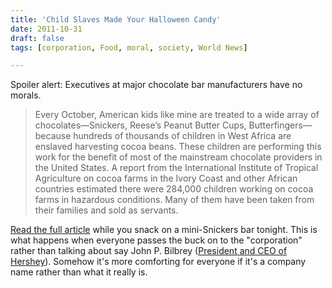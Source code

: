 ```yaml
---
title: 'Child Slaves Made Your Halloween Candy'
date: 2011-10-31
draft: false
tags: [corporation, Food, moral, society, World News]

---
```


Spoiler alert: Executives at major chocolate bar manufacturers have no morals.

> Every October, American kids like mine are treated to a wide array of chocolates—Snickers, Reese’s Peanut Butter Cups, Butterfingers—because hundreds of thousands of children in West Africa are enslaved harvesting cocoa beans. These children are performing this work for the benefit of most of the mainstream chocolate providers in the United States. A report from the International Institute of Tropical Agriculture on cocoa farms in the Ivory Coast and other African countries estimated there were 284,000 children working on cocoa farms in hazardous conditions. Many of them have been taken from their families and sold as servants.

[Read the full article](http://www.good.is/post/child-slaves-made-your-halloween-candy-stop-buying-it/) while you snack on a mini-Snickers bar tonight. This is what happens when everyone passes the buck on to the "corporation" rather than talking about say John P. Bilbrey ([President and CEO of Hershey](http://en.wikipedia.org/wiki/The_Hershey_Company)). Somehow it's more comforting for everyone if it's a company name rather than what it really is.